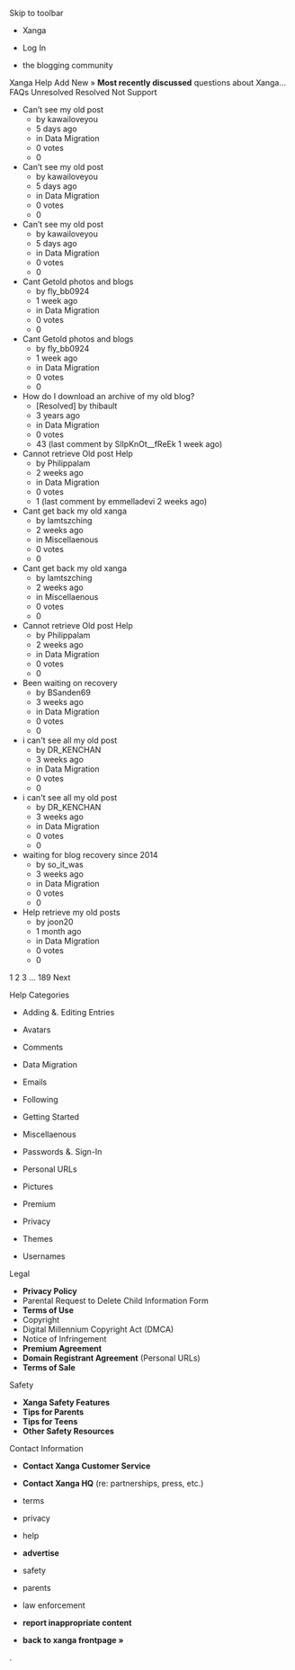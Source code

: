 Skip to toolbar

*   Xanga

*   Log In

*   the blogging community

Xanga Help Add New » **Most recently discussed** questions about Xanga… FAQs Unresolved Resolved Not Support

*   Can’t see my old post
    *   by kawailoveyou
    *   5 days ago
    *   in Data Migration
    *   0 votes
    *   0
*   Can’t see my old post
    *   by kawailoveyou
    *   5 days ago
    *   in Data Migration
    *   0 votes
    *   0
*   Can’t see my old post
    *   by kawailoveyou
    *   5 days ago
    *   in Data Migration
    *   0 votes
    *   0
*   Cant Getold photos and blogs
    *   by fly\_bb0924
    *   1 week ago
    *   in Data Migration
    *   0 votes
    *   0
*   Cant Getold photos and blogs
    *   by fly\_bb0924
    *   1 week ago
    *   in Data Migration
    *   0 votes
    *   0
*   How do I download an archive of my old blog?
    *   \[Resolved\] by thibault
    *   3 years ago
    *   in Data Migration
    *   0 votes
    *   43 (last comment by SlIpKnOt\_\_fReEk 1 week ago)
*   Cannot retrieve Old post Help
    *   by Philippalam
    *   2 weeks ago
    *   in Data Migration
    *   0 votes
    *   1 (last comment by emmelladevi 2 weeks ago)
*   Cant get back my old xanga
    *   by lamtszching
    *   2 weeks ago
    *   in Miscellaenous
    *   0 votes
    *   0
*   Cant get back my old xanga
    *   by lamtszching
    *   2 weeks ago
    *   in Miscellaenous
    *   0 votes
    *   0
*   Cannot retrieve Old post Help
    *   by Philippalam
    *   2 weeks ago
    *   in Data Migration
    *   0 votes
    *   0
*   Been waiting on recovery
    *   by BSanden69
    *   3 weeks ago
    *   in Data Migration
    *   0 votes
    *   0
*   i can't see all my old post
    *   by DR\_KENCHAN
    *   3 weeks ago
    *   in Data Migration
    *   0 votes
    *   0
*   i can't see all my old post
    *   by DR\_KENCHAN
    *   3 weeks ago
    *   in Data Migration
    *   0 votes
    *   0
*   waiting for blog recovery since 2014
    *   by so\_it\_was
    *   3 weeks ago
    *   in Data Migration
    *   0 votes
    *   0
*   Help retrieve my old posts
    *   by joon20
    *   1 month ago
    *   in Data Migration
    *   0 votes
    *   0

1 2 3 ... 189 Next

Help Categories

*   Adding &. Editing Entries
*   Avatars
*   Comments
*   Data Migration
*   Emails
*   Following
*   Getting Started
*   Miscellaenous

*   Passwords &. Sign-In
*   Personal URLs
*   Pictures
*   Premium
*   Privacy
*   Themes
*   Usernames

Legal

*   **Privacy Policy**
*   Parental Request to Delete Child Information Form
*   **Terms of Use**
*   Copyright
*   Digital Millennium Copyright Act (DMCA)
*   Notice of Infringement
*   **Premium Agreement**
*   **Domain Registrant Agreement** (Personal URLs)
*   **Terms of Sale**

Safety

*   **Xanga Safety Features**
*   **Tips for Parents**
*   **Tips for Teens**
*   **Other Safety Resources**

Contact Information

*   **Contact Xanga Customer Service**
*   **Contact Xanga HQ** (re: partnerships, press, etc.)

*   terms
*   privacy
*   help
*   **advertise**

*   safety
*   parents
*   law enforcement
*   **report inappropriate content**

*   **back to xanga frontpage »**

<img src="http://pixel.quantserve.com/pixel/p-87h-iNOVooym2.gif" style="display: none" height="1" width="1" alt="Quantcast"/>.